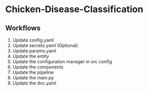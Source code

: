 # Chicken-Disease-Classification


## Workflows

1. Update config.yaml
2. Update secrets.yaml (Optional)
3. Update params.yaml
4. Update the entity
5. Update the configuration manager in src config
6. Update the components
7. Update the pipeline
8. Update the main.py
9. Update the dvc.yaml